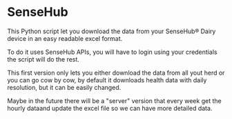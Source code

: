 # SenseHub

This Python script let you download the data from your SenseHub® Dairy device in an easy readable excel format.

To do it uses SenseHub APIs, you will have to login using your credentials the script will do the rest.

This first version only lets you either download the data from all yout herd or you can go cow by cow, by default it downloads health data with daily resolution, but it can be easily changed.

Maybe in the future there will be a "server" version that every week get the hourly dataand update the excel file so we can have more detailed data.
